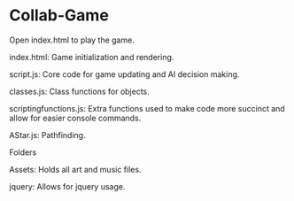 Collab-Game
===========

Open index.html to play the game.


index.html:   Game initialization and rendering.

script.js: Core code for game updating and AI decision making.

classes.js: Class functions for objects.

scriptingfunctions.js: Extra functions used to make code more succinct and allow for easier console commands.

AStar.js: Pathfinding.




Folders

Assets: Holds all art and music files.

jquery: Allows for jquery usage.
